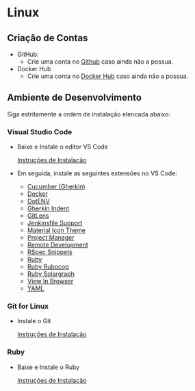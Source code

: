 # Linux

## Criação de Contas

* GitHub:
  * Crie uma conta no [Github](https://github.com) caso ainda não a possua.
* Docker Hub
  * Crie uma conta no [Docker Hub](https://hub.docker.com) caso ainda não a possua.

## Ambiente de Desenvolvimento

Siga estritamente a ordem de instalação elencada abaixo:

### Visual Studio Code

* Baixe e Instale o editor VS Code

  [Instruções de Instalação](./vscode/README.md)

* Em seguida, instale as seguintes extensões no VS Code:
  * [Cucumber (Gherkin)](https://marketplace.visualstudio.com/items?itemName=alexkrechik.cucumberautocomplete)
  * [Docker](https://marketplace.visualstudio.com/items?itemName=ms-azuretools.vscode-docker)
  * [DotENV](https://marketplace.visualstudio.com/items?itemName=mikestead.dotenv)
  * [Gherkin Indent](https://marketplace.visualstudio.com/items?itemName=AravindKumar.gherkin-indent)
  * [GitLens](https://marketplace.visualstudio.com/items?itemName=eamodio.gitlens)
  * [Jenkinsfile Support](https://marketplace.visualstudio.com/items?itemName=secanis.jenkinsfile-support)
  * [Material Icon Theme](https://marketplace.visualstudio.com/items?itemName=PKief.material-icon-theme)
  * [Project Manager](https://marketplace.visualstudio.com/items?itemName=alefragnani.project-manager)
  * [Remote Development](https://marketplace.visualstudio.com/items?itemName=ms-vscode-remote.vscode-remote-extensionpack)
  * [RSpec Snippets](https://marketplace.visualstudio.com/items?itemName=karunamurti.rspec-snippets)
  * [Ruby](https://marketplace.visualstudio.com/items?itemName=rebornix.Ruby)
  * [Ruby Rubocop](https://marketplace.visualstudio.com/items?itemName=misogi.ruby-rubocop)
  * [Ruby Solargraph](https://marketplace.visualstudio.com/items?itemName=castwide.solargraph)
  * [View In Browser](https://marketplace.visualstudio.com/items?itemName=qinjia.view-in-browser)
  * [YAML](https://marketplace.visualstudio.com/items?itemName=redhat.vscode-yaml)

### Git for Linux

* Instale o Git

  [Instruções de Instalação](./git/README.md)

### Ruby

* Baixe e Instale o Ruby

  [Instruções de Instalação](./ruby/README.md)